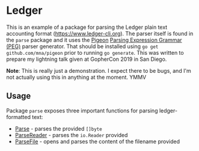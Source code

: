 Ledger
======

This is an example of a package for parsing the Ledger plain text accounting
format (https://www.ledger-cli.org). The parser itself is found in the `parse`
package and it uses the [Pigeon](github.com/mna/pigeon) [Parsing Expression
Grammar (PEG)](https://en.wikipedia.org/wiki/Parsing_expression_grammar) parser
generator. That should be installed using `go get github.com/mna/pigeon` prior
to running `go generate`. This was written to prepare my lightning talk given
at GopherCon 2019 in San Diego.

**Note**: This is really just a demonstration. I expect there to be bugs, and
I'm not actually using this in anything at the moment. YMMV

Usage
-----

Package `parse` exposes three important functions for parsing ledger-formatted
text:

* [Parse](https://godoc.org/github.com/timraymond/ledger/parse#Parse) - parses the provided `[]byte`
* [ParseReader](https://godoc.org/github.com/timraymond/ledger/parse#ParseReader) - parses the `io.Reader` provided
* [ParseFile](https://godoc.org/github.com/timraymond/ledger/parse#ParseFile) - opens and parses the content of the filename provided
